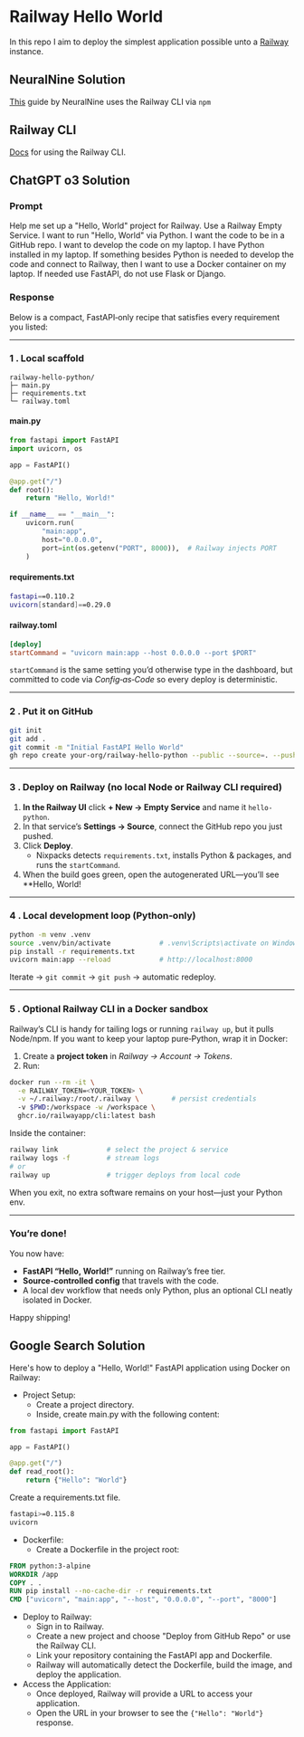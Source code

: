 # Railway Hello World

In this repo I aim to deploy the simplest application possible unto a [Railway](https://railway.com/) instance.

## NeuralNine Solution

[This](https://youtu.be/2YmdkXo7iP8?si=5QKCXdAv6RJD32i-) guide by NeuralNine uses the Railway CLI via `npm`

## Railway CLI

[Docs](https://docs.railway.com/guides/cli) for using the Railway CLI.

## ChatGPT o3 Solution

### Prompt

Help me set up a "Hello, World" project for Railway. Use a Railway Empty Service. I want to run "Hello, World" via Python. I want the code to be in a GitHub repo. I want to develop the code on my laptop. I have Python installed in my laptop. If something besides Python is needed to develop the code and connect to Railway, then I want to use a Docker container on my laptop. If needed use FastAPI, do not use Flask or Django.

### Response

Below is a compact, FastAPI‑only recipe that satisfies every requirement you listed:

---

### 1 .  Local scaffold

```text
railway-hello-python/
├─ main.py
├─ requirements.txt
└─ railway.toml
```

#### main.py

```python
from fastapi import FastAPI
import uvicorn, os

app = FastAPI()

@app.get("/")
def root():
    return "Hello, World!"

if __name__ == "__main__":
    uvicorn.run(
        "main:app",
        host="0.0.0.0",
        port=int(os.getenv("PORT", 8000)),  # Railway injects PORT
    )
```

#### requirements.txt

```bash
fastapi==0.110.2
uvicorn[standard]==0.29.0
```

#### railway.toml

```toml
[deploy]
startCommand = "uvicorn main:app --host 0.0.0.0 --port $PORT"
```

`startCommand` is the same setting you’d otherwise type in the dashboard, but committed to code via *Config‑as‑Code* so every deploy is deterministic.

---

### 2 .  Put it on GitHub

```bash
git init
git add .
git commit -m "Initial FastAPI Hello World"
gh repo create your-org/railway-hello-python --public --source=. --push   # or use the GitHub web UI
```

---

### 3 .  Deploy on Railway (no local Node or Railway CLI required)

1. **In the Railway UI** click **+ New → Empty Service** and name it `hello-python`.
2. In that service’s **Settings → Source**, connect the GitHub repo you just pushed.
3. Click **Deploy**.
   * Nixpacks detects `requirements.txt`, installs Python & packages, and runs the `startCommand`.
4. When the build goes green, open the autogenerated URL—you’ll see **Hello, World!

---

### 4 .  Local development loop (Python‑only)

```bash
python -m venv .venv
source .venv/bin/activate            # .venv\Scripts\activate on Windows
pip install -r requirements.txt
uvicorn main:app --reload            # http://localhost:8000
```

Iterate → `git commit` → `git push` → automatic redeploy.

---

### 5 .  Optional Railway CLI in a Docker sandbox

Railway’s CLI is handy for tailing logs or running `railway up`, but it pulls Node/npm. If you want to keep your laptop pure‑Python, wrap it in Docker:

1. Create a **project token** in *Railway → Account → Tokens*.
2. Run:

```bash
docker run --rm -it \
  -e RAILWAY_TOKEN=<YOUR_TOKEN> \
  -v ~/.railway:/root/.railway \        # persist credentials
  -v $PWD:/workspace -w /workspace \
  ghcr.io/railwayapp/cli:latest bash
```

Inside the container:

```bash
railway link            # select the project & service
railway logs -f         # stream logs
# or
railway up              # trigger deploys from local code
```

When you exit, no extra software remains on your host—just your Python env.

---

### You’re done!

You now have:

* **FastAPI “Hello, World!”** running on Railway’s free tier.
* **Source‑controlled config** that travels with the code.
* A local dev workflow that needs only Python, plus an optional CLI neatly isolated in Docker.

Happy shipping!

## Google Search Solution

Here's how to deploy a "Hello, World!" FastAPI application using Docker on Railway:

* Project Setup:
  * Create a project directory.
  * Inside, create main.py with the following content:

```python
from fastapi import FastAPI

app = FastAPI()

@app.get("/")
def read_root():
    return {"Hello": "World"}
```

Create a requirements.txt file.

```bash
fastapi>=0.115.8
uvicorn
```

* Dockerfile:
  * Create a Dockerfile in the project root:

```Dockerfile
FROM python:3-alpine
WORKDIR /app
COPY . .
RUN pip install --no-cache-dir -r requirements.txt
CMD ["uvicorn", "main:app", "--host", "0.0.0.0", "--port", "8000"]
```

* Deploy to Railway:
  * Sign in to Railway.
  * Create a new project and choose "Deploy from GitHub Repo" or use the Railway CLI.
  * Link your repository containing the FastAPI app and Dockerfile.
  * Railway will automatically detect the Dockerfile, build the image, and deploy the application.
* Access the Application:
  * Once deployed, Railway will provide a URL to access your application.
  * Open the URL in your browser to see the `{"Hello": "World"}` response.